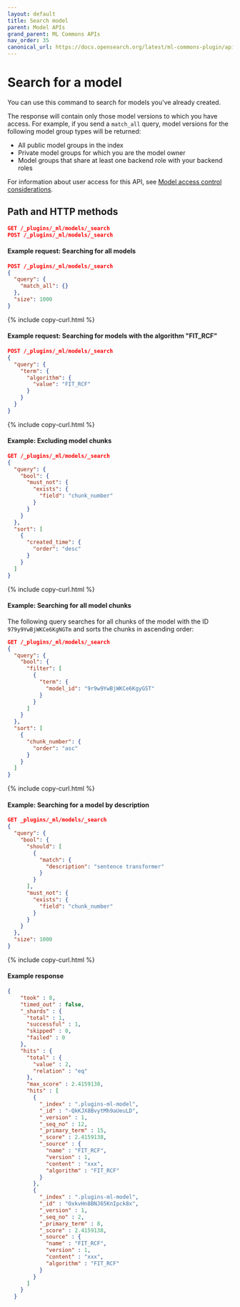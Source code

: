 ```yaml
---
layout: default
title: Search model
parent: Model APIs
grand_parent: ML Commons APIs
nav_order: 35
canonical_url: https://docs.opensearch.org/latest/ml-commons-plugin/api/model-apis/search-model/
---
```


# Search for a model

You can use this command to search for models you've already created.

The response will contain only those model versions to which you have access. For example, if you send a `match_all` query, model versions for the following model group types will be returned:

- All public model groups in the index
- Private model groups for which you are the model owner
- Model groups that share at least one backend role with your backend roles

For information about user access for this API, see [Model access control considerations]({{site.url}}{{site.baseurl}}/ml-commons-plugin/api/model-apis/index/#model-access-control-considerations).

## Path and HTTP methods

```json
GET /_plugins/_ml/models/_search
POST /_plugins/_ml/models/_search
```

#### Example request: Searching for all models

```json
POST /_plugins/_ml/models/_search
{
  "query": {
    "match_all": {}
  },
  "size": 1000
}
```
{% include copy-curl.html %}

#### Example request: Searching for models with the algorithm "FIT_RCF"

```json
POST /_plugins/_ml/models/_search
{
  "query": {
    "term": {
      "algorithm": {
        "value": "FIT_RCF"
      }
    }
  }
}
```
{% include copy-curl.html %}

#### Example: Excluding model chunks

```json
GET /_plugins/_ml/models/_search
{
  "query": {
    "bool": {
      "must_not": {
        "exists": {
          "field": "chunk_number"
        }
      }
    }
  },
  "sort": [
    {
      "created_time": {
        "order": "desc"
      }
    }
  ]
}
```
{% include copy-curl.html %}

#### Example: Searching for all model chunks

The following query searches for all chunks of the model with the ID `979y9YwBjWKCe6KgNGTm` and sorts the chunks in ascending order:

```json
GET /_plugins/_ml/models/_search
{
  "query": {
    "bool": {
      "filter": [
        {
          "term": {
            "model_id": "9r9w9YwBjWKCe6KgyGST"
          }
        }
      ]
    }
  },
  "sort": [
    {
      "chunk_number": {
        "order": "asc"
      }
    }
  ]
}
```
{% include copy-curl.html %}

#### Example: Searching for a model by description

```json
GET _plugins/_ml/models/_search
{
  "query": {
    "bool": {
      "should": [
        {
          "match": {
            "description": "sentence transformer"
          }
        }
      ],
      "must_not": {
        "exists": {
          "field": "chunk_number"
        }
      }
    }
  },
  "size": 1000
}
```
{% include copy-curl.html %}

#### Example response

```json
{
    "took" : 8,
    "timed_out" : false,
    "_shards" : {
      "total" : 1,
      "successful" : 1,
      "skipped" : 0,
      "failed" : 0
    },
    "hits" : {
      "total" : {
        "value" : 2,
        "relation" : "eq"
      },
      "max_score" : 2.4159138,
      "hits" : [
        {
          "_index" : ".plugins-ml-model",
          "_id" : "-QkKJX8BvytMh9aUeuLD",
          "_version" : 1,
          "_seq_no" : 12,
          "_primary_term" : 15,
          "_score" : 2.4159138,
          "_source" : {
            "name" : "FIT_RCF",
            "version" : 1,
            "content" : "xxx",
            "algorithm" : "FIT_RCF"
          }
        },
        {
          "_index" : ".plugins-ml-model",
          "_id" : "OxkvHn8BNJ65KnIpck8x",
          "_version" : 1,
          "_seq_no" : 2,
          "_primary_term" : 8,
          "_score" : 2.4159138,
          "_source" : {
            "name" : "FIT_RCF",
            "version" : 1,
            "content" : "xxx",
            "algorithm" : "FIT_RCF"
          }
        }
      ]
    }
  }
```